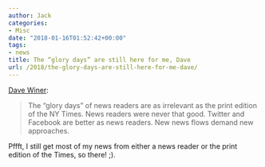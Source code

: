 ```yaml
---
author: Jack
categories:
- Misc
date: "2018-01-16T01:52:42+00:00"
tags:
- news
title: The “glory days” are still here for me, Dave
url: /2018/the-glory-days-are-still-here-for-me-dave/
---
```

[Dave Winer][1]:

> The &#8220;glory days&#8221; of news readers are as irrelevant as the print edition of the NY Times. News readers were never that good. Twitter and Facebook are better as news readers. New news flows demand new approaches. 

Pffft, I still get most of my news from either a news reader or the print edition of the Times, so there! ;).

 [1]: http://scripting.com/2018/01/15.html#a162951